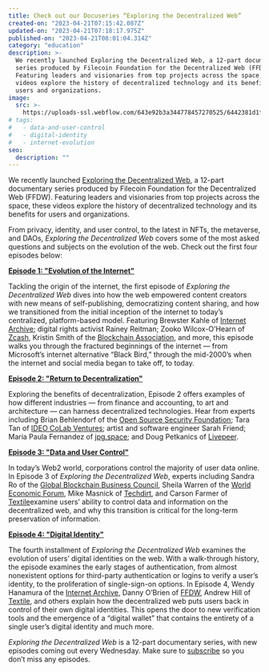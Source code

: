 ```yaml
---
title: Check out our Docuseries “Exploring the Decentralized Web”
created-on: "2023-04-21T07:15:42.087Z"
updated-on: "2023-04-21T07:18:17.975Z"
published-on: "2023-04-21T08:01:04.314Z"
category: "education"
description: >-
  We recently launched Exploring the Decentralized Web, a 12-part documentary
  series produced by Filecoin Foundation for the Decentralized Web (FFDW).
  Featuring leaders and visionaries from top projects across the space, these
  videos explore the history of decentralized technology and its benefits for
  users and organizations.
image:
  src: >-
    https://uploads-ssl.webflow.com/643e92b3a344778457270525/6442381d1fe00b261574bc1d_0-w2tmph7o7z-pisg8-2.png
# tags:
#   - data-and-user-control
#   - digital-identity
#   - internet-evolution
seo:
  description: ""
---
```


We recently launched [Exploring the Decentralized Web](https://www.youtube.com/watch?v=P0yfvedPY94&list=PL37YlBYJT0nmfqDnbov6lKHUyZvRfQjap&index=1), a 12-part documentary series produced by Filecoin Foundation for the Decentralized Web (FFDW). Featuring leaders and visionaries from top projects across the space, these videos explore the history of decentralized technology and its benefits for users and organizations.

From privacy, identity, and user control, to the latest in NFTs, the metaverse, and DAOs, _Exploring the Decentralized Web_ covers some of the most asked questions and subjects on the evolution of the web. Check out the first four episodes below:

**[Episode 1: "Evolution of the Internet"](https://www.youtube.com/watch?v=ptdDPCstMJE)**

Tackling the origin of the internet, the first episode of _Exploring the Decentralized Web_ dives into how the web empowered content creators with new means of self-publishing, democratizing content sharing, and how we transitioned from the initial inception of the internet to today’s centralized, platform-based model. Featuring Brewster Kahle of [Internet Archive](https://archive.org/); digital rights activist Rainey Reitman; Zooko Wilcox-O’Hearn of [Zcash](https://z.cash/), Kristin Smith of the [Blockchain Association](https://theblockchainassociation.org/), and more, this episode walks you through the fractured beginnings of the internet — from Microsoft’s internet alternative “Black Bird,” through the mid-2000’s when the internet and social media began to take off, to today.

**[Episode 2: "Return to Decentralization"](https://www.youtube.com/watch?v=sRAlwD5ScrY)**

Exploring the benefits of decentralization, Episode 2 offers examples of how different industries — from finance and accounting, to art and architecture — can harness decentralized technologies. Hear from experts including Brian Behlendorf of the [Open Source Security Foundation](https://openssf.org/); Tara Tan of [IDEO CoLab Ventures](https://www.ideocolab.com/ventures/); artist and software engineer Sarah Friend; Maria Paula Fernandez of [jpg.space](https://jpg.space/); and Doug Petkanics of [Livepeer](https://livepeer.org/).

**[Episode 3: "Data and User Control"](https://www.youtube.com/watch?v=Tab_vJ6NNGw)**

In today’s Web2 world, corporations control the majority of user data online. In Episode 3 of _Exploring the Decentralized Web_, experts including Sandra Ro of the [Global Blockchain Business Council](https://gbbcouncil.org/), Sheila Warren of the [World Economic Forum](https://www.weforum.org/), Mike Masnick of [Techdirt](https://www.techdirt.com/), and Carson Farmer of [Textile](https://www.textile.io/)examine users’ ability to control data and information on the decentralized web, and why this transition is critical for the long-term preservation of information.

**[Episode 4: "Digital Identity"](https://www.youtube.com/watch?v=jm8y56KMkIw&t=16s)**

The fourth installment of _Exploring the Decentralized Web_ examines the evolution of users’ digital identities on the web. With a walk-through history, the episode examines the early stages of authentication, from almost nonexistent options for third-party authentication or logins to verify a user’s identity, to the proliferation of single-sign-on options. In Episode 4, Wendy Hanamura of the [Internet Archive](https://archive.org/), Danny O’Brien of [FFDW](/), Andrew Hill of [Textile](https://www.textile.io/), and others explain how the decentralized web puts users back in control of their own digital identities. This opens the door to new verification tools and the emergence of a “digital wallet” that contains the entirety of a single user’s digital identity and much more.

_Exploring the Decentralized Web_ is a 12-part documentary series, with new episodes coming out every Wednesday. Make sure to [subscribe](https://www.youtube.com/watch?v=P0yfvedPY94&list=PL37YlBYJT0nmfqDnbov6lKHUyZvRfQjap) so you don’t miss any episodes.

